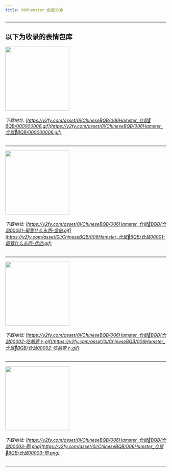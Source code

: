 ```yaml
---
title: 006Hamster_仓鼠🐹BQB
---
```


------
## 以下为收录的表情包库

<!-- more -->

<img height='200px' style='height:200px;'  src='https://v2fy.com/asset/0i/ChineseBQB/006Hamster_仓鼠🐹BQB/000000006.gif' data-original='https://v2fy.com/asset/0i/ChineseBQB/006Hamster_仓鼠🐹BQB/000000006.gif' /><br/><h6>下载地址: [https://v2fy.com/asset/0i/ChineseBQB/006Hamster_仓鼠🐹BQB/000000006.gif](https://v2fy.com/asset/0i/ChineseBQB/006Hamster_仓鼠🐹BQB/000000006.gif)</h6><hr/><img height='200px' style='height:200px;'  src='https://v2fy.com/asset/0i/ChineseBQB/006Hamster_仓鼠🐹BQB/仓鼠00001-甭管什么东西-盘他.gif' data-original='https://v2fy.com/asset/0i/ChineseBQB/006Hamster_仓鼠🐹BQB/仓鼠00001-甭管什么东西-盘他.gif' /><br/><h6>下载地址: [https://v2fy.com/asset/0i/ChineseBQB/006Hamster_仓鼠🐹BQB/仓鼠00001-甭管什么东西-盘他.gif](https://v2fy.com/asset/0i/ChineseBQB/006Hamster_仓鼠🐹BQB/仓鼠00001-甭管什么东西-盘他.gif)</h6><hr/><img height='200px' style='height:200px;'  src='https://v2fy.com/asset/0i/ChineseBQB/006Hamster_仓鼠🐹BQB/仓鼠00002-吃胡萝卜.gif' data-original='https://v2fy.com/asset/0i/ChineseBQB/006Hamster_仓鼠🐹BQB/仓鼠00002-吃胡萝卜.gif' /><br/><h6>下载地址: [https://v2fy.com/asset/0i/ChineseBQB/006Hamster_仓鼠🐹BQB/仓鼠00002-吃胡萝卜.gif](https://v2fy.com/asset/0i/ChineseBQB/006Hamster_仓鼠🐹BQB/仓鼠00002-吃胡萝卜.gif)</h6><hr/><img height='200px' style='height:200px;'  src='https://v2fy.com/asset/0i/ChineseBQB/006Hamster_仓鼠🐹BQB/仓鼠00003-耶.png' data-original='https://v2fy.com/asset/0i/ChineseBQB/006Hamster_仓鼠🐹BQB/仓鼠00003-耶.png' /><br/><h6>下载地址: [https://v2fy.com/asset/0i/ChineseBQB/006Hamster_仓鼠🐹BQB/仓鼠00003-耶.png](https://v2fy.com/asset/0i/ChineseBQB/006Hamster_仓鼠🐹BQB/仓鼠00003-耶.png)</h6><hr/>